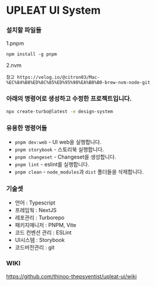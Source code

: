 # UPLEAT UI System

### 설치할 파일들


1.pnpm

```
npm install -g pnpm

```


2.nvm
```
참고 https://velog.io/@citron03/Mac-%EC%84%B8%ED%8C%85%ED%95%98%EA%B8%B0-brew-nvm-node-git
```

### 아래의 명령어로 생성하고 수정한 프로젝트입니다.

```sh
npx create-turbo@latest -e design-system
```

### 유용한 명령어들
- `pnpm dev:web` - UI web을 실행합니다.
- `pnpm storybook` - 스토리북 실행합니다.
- `pnpm changeset` - Changeset을 생성합니다.
- `pnpm lint` - eslint를 실행합니다.
- `pnpm clean` - `node_modules`과 `dist` 폴더들을 삭제합니다.

### 기술셋

- 언어 : Typescript
- 프레임웍 : NextJS
- 레포관리 : Turborepo
- 패키지매니저 : PNPM, Vite
- 코드 컨벤션 관리 : ESLint
- UI시스템 : Storybook
- 코드버전관리 : git


### WIKI

https://github.com/thinoo-thepsyentist/upleat-ui/wiki
